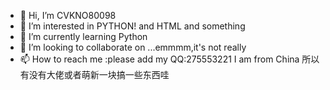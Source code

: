 - 👋 Hi, I’m CVKNO80098
- 👀 I’m interested in PYTHON! and HTML and something
- 🌱 I’m currently learning Python
- 💞️ I’m looking to collaborate on ...emmmm,it's not really
- 📫 How to reach me :please add my QQ:275553221   I am from China
所以有没有大佬或者萌新一块搞一些东西哇
<!---
CVKNO80098/CVKNO80098 is a ✨ special ✨ repository because its `README.md` (this file) appears on your GitHub profile.
You can click the Preview link to take a look at your changes.
--->
